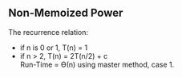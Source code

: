 
<h2> Non-Memoized Power </h2>
<p> The recurrence relation: <ul> <li> if n is 0 or 1, T(n) = 1 </li> <li> if n > 2, T(n) = 2T(n/2) + c </li>
  Run-Time = Ѳ(n) using master method, case 1.
  
  
  </p>
